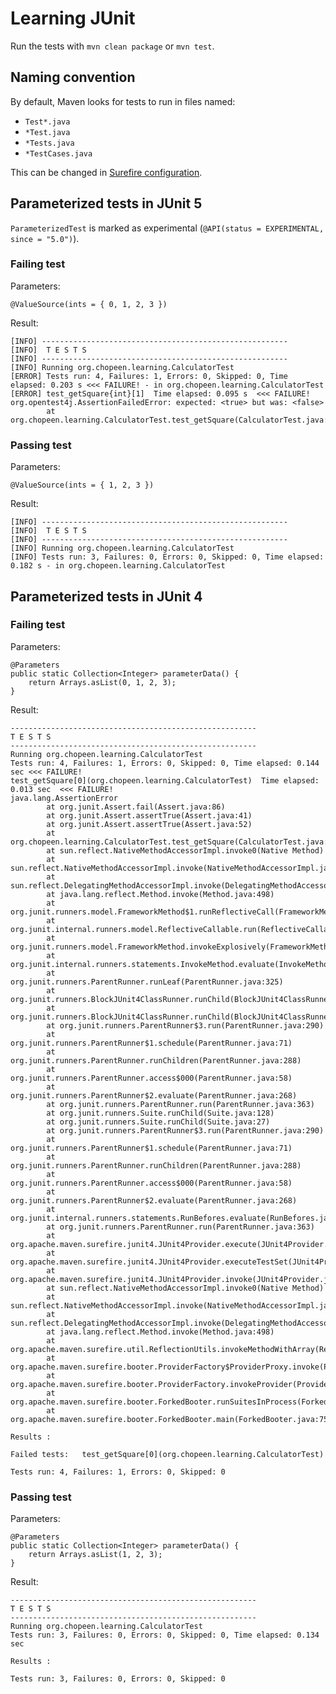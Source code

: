 # Learning JUnit

Run the tests with `mvn clean package` or `mvn test`.

## Naming convention

By default, Maven looks for tests to run in files named:

- `Test*.java`
- `*Test.java`
- `*Tests.java`
- `*TestCases.java`

This can be changed in [Surefire configuration](https://maven.apache.org/surefire/maven-surefire-plugin/test-mojo.html#includes).

## Parameterized tests in JUnit 5

`ParameterizedTest` is marked as experimental (`@API(status = EXPERIMENTAL, since = "5.0")`).

### Failing test

Parameters:

    @ValueSource(ints = { 0, 1, 2, 3 })

Result:

    [INFO] -------------------------------------------------------
    [INFO]  T E S T S
    [INFO] -------------------------------------------------------
    [INFO] Running org.chopeen.learning.CalculatorTest
    [ERROR] Tests run: 4, Failures: 1, Errors: 0, Skipped: 0, Time elapsed: 0.203 s <<< FAILURE! - in org.chopeen.learning.CalculatorTest
    [ERROR] test_getSquare{int}[1]  Time elapsed: 0.095 s  <<< FAILURE!
    org.opentest4j.AssertionFailedError: expected: <true> but was: <false>
            at org.chopeen.learning.CalculatorTest.test_getSquare(CalculatorTest.java:20)

### Passing test

Parameters:

    @ValueSource(ints = { 1, 2, 3 })

Result:

    [INFO] -------------------------------------------------------
    [INFO]  T E S T S
    [INFO] -------------------------------------------------------
    [INFO] Running org.chopeen.learning.CalculatorTest
    [INFO] Tests run: 3, Failures: 0, Errors: 0, Skipped: 0, Time elapsed: 0.182 s - in org.chopeen.learning.CalculatorTest

## Parameterized tests in JUnit 4

### Failing test

Parameters:

    @Parameters
    public static Collection<Integer> parameterData() {
        return Arrays.asList(0, 1, 2, 3);
    }

Result:

    -------------------------------------------------------
    T E S T S
    -------------------------------------------------------
    Running org.chopeen.learning.CalculatorTest
    Tests run: 4, Failures: 1, Errors: 0, Skipped: 0, Time elapsed: 0.144 sec <<< FAILURE!
    test_getSquare[0](org.chopeen.learning.CalculatorTest)  Time elapsed: 0.013 sec  <<< FAILURE!
    java.lang.AssertionError
            at org.junit.Assert.fail(Assert.java:86)
            at org.junit.Assert.assertTrue(Assert.java:41)
            at org.junit.Assert.assertTrue(Assert.java:52)
            at org.chopeen.learning.CalculatorTest.test_getSquare(CalculatorTest.java:36)
            at sun.reflect.NativeMethodAccessorImpl.invoke0(Native Method)
            at sun.reflect.NativeMethodAccessorImpl.invoke(NativeMethodAccessorImpl.java:62)
            at sun.reflect.DelegatingMethodAccessorImpl.invoke(DelegatingMethodAccessorImpl.java:43)
            at java.lang.reflect.Method.invoke(Method.java:498)
            at org.junit.runners.model.FrameworkMethod$1.runReflectiveCall(FrameworkMethod.java:50)
            at org.junit.internal.runners.model.ReflectiveCallable.run(ReflectiveCallable.java:12)
            at org.junit.runners.model.FrameworkMethod.invokeExplosively(FrameworkMethod.java:47)
            at org.junit.internal.runners.statements.InvokeMethod.evaluate(InvokeMethod.java:17)
            at org.junit.runners.ParentRunner.runLeaf(ParentRunner.java:325)
            at org.junit.runners.BlockJUnit4ClassRunner.runChild(BlockJUnit4ClassRunner.java:78)
            at org.junit.runners.BlockJUnit4ClassRunner.runChild(BlockJUnit4ClassRunner.java:57)
            at org.junit.runners.ParentRunner$3.run(ParentRunner.java:290)
            at org.junit.runners.ParentRunner$1.schedule(ParentRunner.java:71)
            at org.junit.runners.ParentRunner.runChildren(ParentRunner.java:288)
            at org.junit.runners.ParentRunner.access$000(ParentRunner.java:58)
            at org.junit.runners.ParentRunner$2.evaluate(ParentRunner.java:268)
            at org.junit.runners.ParentRunner.run(ParentRunner.java:363)
            at org.junit.runners.Suite.runChild(Suite.java:128)
            at org.junit.runners.Suite.runChild(Suite.java:27)
            at org.junit.runners.ParentRunner$3.run(ParentRunner.java:290)
            at org.junit.runners.ParentRunner$1.schedule(ParentRunner.java:71)
            at org.junit.runners.ParentRunner.runChildren(ParentRunner.java:288)
            at org.junit.runners.ParentRunner.access$000(ParentRunner.java:58)
            at org.junit.runners.ParentRunner$2.evaluate(ParentRunner.java:268)
            at org.junit.internal.runners.statements.RunBefores.evaluate(RunBefores.java:26)
            at org.junit.runners.ParentRunner.run(ParentRunner.java:363)
            at org.apache.maven.surefire.junit4.JUnit4Provider.execute(JUnit4Provider.java:252)
            at org.apache.maven.surefire.junit4.JUnit4Provider.executeTestSet(JUnit4Provider.java:141)
            at org.apache.maven.surefire.junit4.JUnit4Provider.invoke(JUnit4Provider.java:112)
            at sun.reflect.NativeMethodAccessorImpl.invoke0(Native Method)
            at sun.reflect.NativeMethodAccessorImpl.invoke(NativeMethodAccessorImpl.java:62)
            at sun.reflect.DelegatingMethodAccessorImpl.invoke(DelegatingMethodAccessorImpl.java:43)
            at java.lang.reflect.Method.invoke(Method.java:498)
            at org.apache.maven.surefire.util.ReflectionUtils.invokeMethodWithArray(ReflectionUtils.java:189)
            at org.apache.maven.surefire.booter.ProviderFactory$ProviderProxy.invoke(ProviderFactory.java:165)
            at org.apache.maven.surefire.booter.ProviderFactory.invokeProvider(ProviderFactory.java:85)
            at org.apache.maven.surefire.booter.ForkedBooter.runSuitesInProcess(ForkedBooter.java:115)
            at org.apache.maven.surefire.booter.ForkedBooter.main(ForkedBooter.java:75)

    Results :

    Failed tests:   test_getSquare[0](org.chopeen.learning.CalculatorTest)

    Tests run: 4, Failures: 1, Errors: 0, Skipped: 0

### Passing test

Parameters:

    @Parameters
    public static Collection<Integer> parameterData() {
        return Arrays.asList(1, 2, 3);
    }

Result:

    -------------------------------------------------------
    T E S T S
    -------------------------------------------------------
    Running org.chopeen.learning.CalculatorTest
    Tests run: 3, Failures: 0, Errors: 0, Skipped: 0, Time elapsed: 0.134 sec

    Results :

    Tests run: 3, Failures: 0, Errors: 0, Skipped: 0
